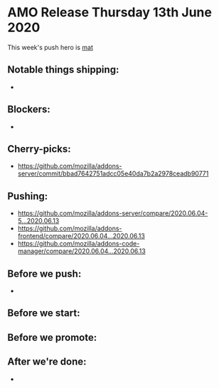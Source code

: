 # AMO Release Thursday 13th June 2020

This week's push hero is [mat](https://github.com/diox)

## Notable things shipping:

- 

## Blockers:

-

## Cherry-picks:

- https://github.com/mozilla/addons-server/commit/bbad7642751adcc05e40da7b2a2978ceadb90771

## Pushing:

- https://github.com/mozilla/addons-server/compare/2020.06.04-5...2020.06.13
- https://github.com/mozilla/addons-frontend/compare/2020.06.04...2020.06.13
- https://github.com/mozilla/addons-code-manager/compare/2020.06.04...2020.06.13

## Before we push:

-
## Before we start:

## Before we promote:


## After we're done:

- 
